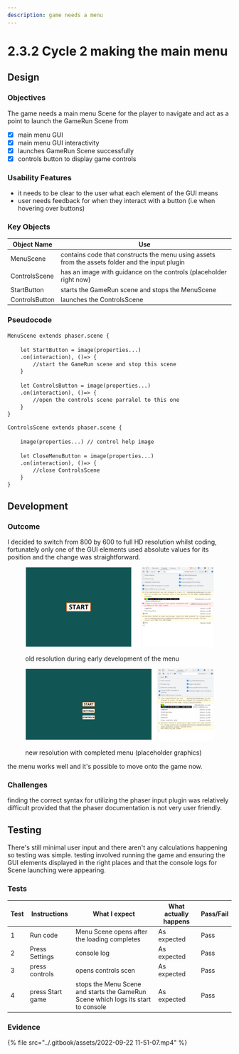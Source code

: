 ```yaml
---
description: game needs a menu
---
```


# 2.3.2 Cycle 2 making the main menu

## Design

### Objectives

The game needs a main menu Scene for the player to navigate and act as a point to launch the GameRun Scene from

* [x] main menu GUI
* [x] main menu GUI interactivity
* [x] launches GameRun Scene successfully
* [x] controls button to display game controls

### Usability Features

* it needs to be clear to the user what each element of the GUI means
* user needs feedback for when they interact with a button (i.e when hovering over buttons)

### Key Objects

| Object Name    | Use                                                                                             |
| -------------- | ----------------------------------------------------------------------------------------------- |
| MenuScene      | contains code that constructs the menu using assets from the assets folder and the input plugin |
| ControlsScene  | has an image with guidance on the controls (placeholder right now)                              |
| StartButton    | starts the GameRun scene and stops the MenuScene                                                |
| ControlsButton | launches the ControlsScene                                                                      |

### Pseudocode

```
MenuScene extends phaser.scene {

    let StartButton = image(properties...)
    .on(interaction), ()=> {
        //start the GameRun scene and stop this scene
    }
    
    let ControlsButton = image(properties...)
    .on(interaction), ()=> {
        //open the controls scene parralel to this one
    }
}
```

```
ControlsScene extends phaser.scene {

    image(properties...) // control help image
    
    let CloseMenuButton = image(properties...)
    .on(interaction), ()=> {
        //close ControlsScene
    }
}
```

## Development

### Outcome

I decided to switch from 800 by 600 to full HD resolution whilst coding, fortunately only one of the GUI elements used absolute values for its position and the change was straightforward.

<figure><img src="../.gitbook/assets/image (3).png" alt=""><figcaption><p>old resolution during early development of the menu</p></figcaption></figure>

<figure><img src="../.gitbook/assets/image (4) (1).png" alt=""><figcaption><p>new resolution with completed menu (placeholder graphics)</p></figcaption></figure>

the menu works well and it's possible to move onto the game now.

### Challenges

finding the correct syntax for utilizing the phaser input plugin was relatively difficult provided that the phaser documentation is not very user friendly.

## Testing

There's still minimal user input and there aren't any calculations happening so testing was simple. testing involved running the game and ensuring the GUI elements displayed in the right places and that the console logs for Scene launching were appearing.

### Tests

| Test | Instructions     | What I expect                                                                     | What actually happens | Pass/Fail |
| ---- | ---------------- | --------------------------------------------------------------------------------- | --------------------- | --------- |
| 1    | Run code         | Menu Scene opens after the loading completes                                      | As expected           | Pass      |
| 2    | Press Settings   | console log                                                                       | As expected           | Pass      |
| 3    | press controls   | opens controls scen                                                               | As expected           | Pass      |
| 4    | press Start game | stops the Menu Scene and starts the GameRun Scene which logs its start to console | As expected           | Pass      |

### Evidence

{% file src="../.gitbook/assets/2022-09-22 11-51-07.mp4" %}

